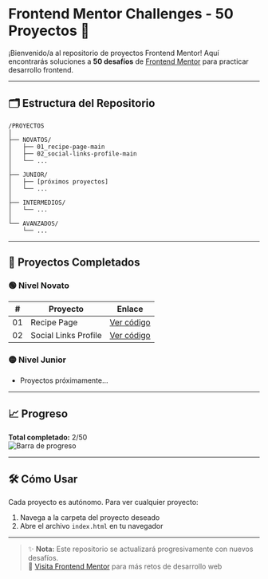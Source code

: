 # Frontend Mentor Challenges - 50 Proyectos 🚀

¡Bienvenido/a al repositorio de proyectos Frontend Mentor! Aquí encontrarás soluciones a **50 desafíos** de [Frontend Mentor](https://www.frontendmentor.io) para practicar desarrollo frontend.

---

## 🗂 Estructura del Repositorio
```text
/PROYECTOS
│
├── NOVATOS/
│   ├── 01_recipe-page-main
│   ├── 02_social-links-profile-main
│   └── ...
│
├── JUNIOR/
│   ├── [próximos proyectos]
│   └── ...
│
├── INTERMEDIOS/
│   └── ...
│
└── AVANZADOS/
    └── ...
```
---

## 📌 Proyectos Completados

### 🟢 Nivel Novato
| #   | Proyecto | Enlace |
|-----|----------|--------|
| 01  | Recipe Page | [Ver código](https://github.com/Ledyba-Dev/FRONTEND_MENTOR_50/tree/main/NOVATOS/01_recipe-page-main) |
| 02  | Social Links Profile | [Ver código](https://github.com/Ledyba-Dev/FRONTEND_MENTOR_50/tree/main/NOVATOS/02_social-links-profile-main) |

### 🟡 Nivel Junior
* Proyectos próximamente...

---

## 📈 Progreso
**Total completado:** 2/50  
![Barra de progreso](https://progress-bar.dev/4/?title=Progreso&width=400)

---

## 🛠 Cómo Usar
Cada proyecto es autónomo. Para ver cualquier proyecto:
1. Navega a la carpeta del proyecto deseado
2. Abre el archivo `index.html` en tu navegador

---

> ✨ **Nota:** Este repositorio se actualizará progresivamente con nuevos desafíos.  
> 🔗 [Visita Frontend Mentor](https://www.frontendmentor.io) para más retos de desarrollo web
